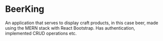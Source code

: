 # BeerKing
An application that serves to display craft products, in this case beer, made using the MERN stack with React Bootstrap. Has authentication, implemented CRUD operations etc.
